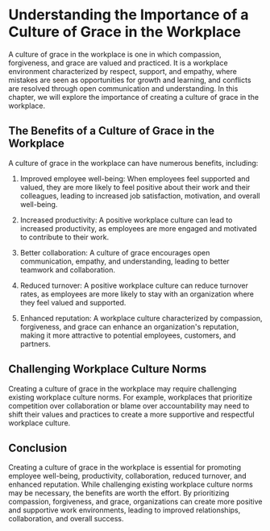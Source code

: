 Understanding the Importance of a Culture of Grace in the Workplace
============================================================================================

A culture of grace in the workplace is one in which compassion, forgiveness, and grace are valued and practiced. It is a workplace environment characterized by respect, support, and empathy, where mistakes are seen as opportunities for growth and learning, and conflicts are resolved through open communication and understanding. In this chapter, we will explore the importance of creating a culture of grace in the workplace.

The Benefits of a Culture of Grace in the Workplace
---------------------------------------------------

A culture of grace in the workplace can have numerous benefits, including:

1. Improved employee well-being: When employees feel supported and valued, they are more likely to feel positive about their work and their colleagues, leading to increased job satisfaction, motivation, and overall well-being.

2. Increased productivity: A positive workplace culture can lead to increased productivity, as employees are more engaged and motivated to contribute to their work.

3. Better collaboration: A culture of grace encourages open communication, empathy, and understanding, leading to better teamwork and collaboration.

4. Reduced turnover: A positive workplace culture can reduce turnover rates, as employees are more likely to stay with an organization where they feel valued and supported.

5. Enhanced reputation: A workplace culture characterized by compassion, forgiveness, and grace can enhance an organization's reputation, making it more attractive to potential employees, customers, and partners.

Challenging Workplace Culture Norms
-----------------------------------

Creating a culture of grace in the workplace may require challenging existing workplace culture norms. For example, workplaces that prioritize competition over collaboration or blame over accountability may need to shift their values and practices to create a more supportive and respectful workplace culture.

Conclusion
----------

Creating a culture of grace in the workplace is essential for promoting employee well-being, productivity, collaboration, reduced turnover, and enhanced reputation. While challenging existing workplace culture norms may be necessary, the benefits are worth the effort. By prioritizing compassion, forgiveness, and grace, organizations can create more positive and supportive work environments, leading to improved relationships, collaboration, and overall success.
